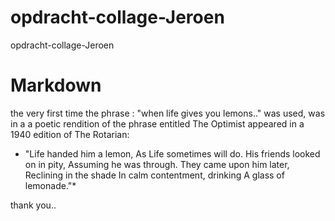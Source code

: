 # opdracht-collage-Jeroen
opdracht-collage-Jeroen
# Markdown
the very first time the phrase : "when life gives you lemons.." was used,
 was in a a poetic rendition of the phrase entitled The Optimist appeared in a 1940 edition of The Rotarian: 

   * "Life handed him a lemon,
    As Life sometimes will do.
    His friends looked on in pity,
    Assuming he was through.
    They came upon him later,
    Reclining in the shade
    In calm contentment, drinking
    A glass of lemonade."* 

thank you..
